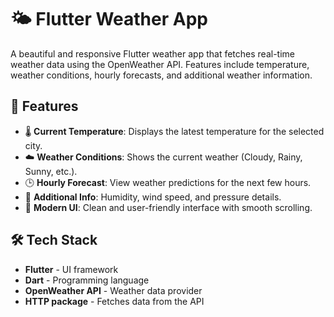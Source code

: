 # 🌤️ Flutter Weather App

A beautiful and responsive Flutter weather app that fetches real-time weather data using the OpenWeather API. Features include temperature, weather conditions, hourly forecasts, and additional weather information.

## 📌 Features
- 🌡️ **Current Temperature**: Displays the latest temperature for the selected city.
- ☁️ **Weather Conditions**: Shows the current weather (Cloudy, Rainy, Sunny, etc.).
- 🕒 **Hourly Forecast**: View weather predictions for the next few hours.
- 💨 **Additional Info**: Humidity, wind speed, and pressure details.
- 🎨 **Modern UI**: Clean and user-friendly interface with smooth scrolling.

## 🛠️ Tech Stack
- **Flutter** - UI framework
- **Dart** - Programming language
- **OpenWeather API** - Weather data provider
- **HTTP package** - Fetches data from the API
